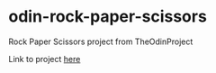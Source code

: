 # odin-rock-paper-scissors
Rock Paper Scissors project from TheOdinProject

Link to project [here](https://a1exanderz.github.io/odin-rock-paper-scissors/)
